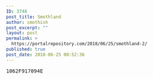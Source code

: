 ```yaml
---
ID: 3748
post_title: Smothland
author: smothish
post_excerpt: ""
layout: post
permalink: >
  https://portalrepository.com/2018/06/25/smothland-2/
published: true
post_date: 2018-06-25 00:52:36
---
```

<pre>1062F917094E</pre>